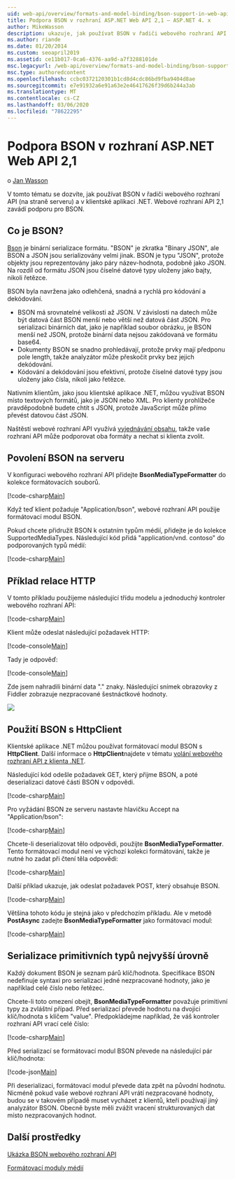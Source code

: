 ```yaml
---
uid: web-api/overview/formats-and-model-binding/bson-support-in-web-api-21
title: Podpora BSON v rozhraní ASP.NET Web API 2,1 – ASP.NET 4. x
author: MikeWasson
description: ukazuje, jak používat BSON v řadiči webového rozhraní API (na straně serveru) a v klientské aplikaci .NET pro ASP.NET 4. x.
ms.author: riande
ms.date: 01/20/2014
ms.custom: seoapril2019
ms.assetid: ce11b017-0ca6-4376-aa9d-a7f3288101de
msc.legacyurl: /web-api/overview/formats-and-model-binding/bson-support-in-web-api-21
msc.type: authoredcontent
ms.openlocfilehash: ccbc0372120301b1cd8d4cdc86bd9fba9404d8ae
ms.sourcegitcommit: e7e91932a6e91a63e2e46417626f39d6b244a3ab
ms.translationtype: MT
ms.contentlocale: cs-CZ
ms.lasthandoff: 03/06/2020
ms.locfileid: "78622295"
---
```

# <a name="bson-support-in-aspnet-web-api-21"></a>Podpora BSON v rozhraní ASP.NET Web API 2,1

o [Jan Wasson](https://github.com/MikeWasson)

V tomto tématu se dozvíte, jak používat BSON v řadiči webového rozhraní API (na straně serveru) a v klientské aplikaci .NET. Webové rozhraní API 2,1 zavádí podporu pro BSON. 

## <a name="what-is-bson"></a>Co je BSON?

[Bson](http://bsonspec.org/) je binární serializace formátu. "BSON" je zkratka "Binary JSON", ale BSON a JSON jsou serializovány velmi jinak. BSON je typu "JSON", protože objekty jsou reprezentovány jako páry název-hodnota, podobně jako JSON. Na rozdíl od formátu JSON jsou číselné datové typy uloženy jako bajty, nikoli řetězce.

BSON byla navržena jako odlehčená, snadná a rychlá pro kódování a dekódování.

- BSON má srovnatelné velikosti až JSON. V závislosti na datech může být datová část BSON menší nebo větší než datová část JSON. Pro serializaci binárních dat, jako je například soubor obrázku, je BSON menší než JSON, protože binární data nejsou zakódovaná ve formátu base64.
- Dokumenty BSON se snadno prohledávají, protože prvky mají předponu pole length, takže analyzátor může přeskočit prvky bez jejich dekódování.
- Kódování a dekódování jsou efektivní, protože číselné datové typy jsou uloženy jako čísla, nikoli jako řetězce.

Nativním klientům, jako jsou klientské aplikace .NET, můžou využívat BSON místo textových formátů, jako je JSON nebo XML. Pro klienty prohlížeče pravděpodobně budete chtít s JSON, protože JavaScript může přímo převést datovou část JSON.

Naštěstí webové rozhraní API využívá [vyjednávání obsahu](content-negotiation.md), takže vaše rozhraní API může podporovat oba formáty a nechat si klienta zvolit.

## <a name="enabling-bson-on-the-server"></a>Povolení BSON na serveru

V konfiguraci webového rozhraní API přidejte **BsonMediaTypeFormatter** do kolekce formátovacích souborů.

[!code-csharp[Main](bson-support-in-web-api-21/samples/sample1.cs)]

Když teď klient požaduje "Application/bson", webové rozhraní API použije formátovací modul BSON.

Pokud chcete přidružit BSON k ostatním typům médií, přidejte je do kolekce SupportedMediaTypes. Následující kód přidá "application/vnd. contoso" do podporovaných typů médií:

[!code-csharp[Main](bson-support-in-web-api-21/samples/sample2.cs)]

## <a name="example-http-session"></a>Příklad relace HTTP

V tomto příkladu použijeme následující třídu modelu a jednoduchý kontroler webového rozhraní API:

[!code-csharp[Main](bson-support-in-web-api-21/samples/sample3.cs)]

Klient může odeslat následující požadavek HTTP:

[!code-console[Main](bson-support-in-web-api-21/samples/sample4.cmd)]

Tady je odpověď:

[!code-console[Main](bson-support-in-web-api-21/samples/sample5.cmd)]

Zde jsem nahradili binární data &quot;.&quot; znaky. Následující snímek obrazovky z Fiddler zobrazuje nezpracované šestnáctkové hodnoty.

[![](bson-support-in-web-api-21/_static/image2.png)](bson-support-in-web-api-21/_static/image1.png)

## <a name="using-bson-with-httpclient"></a>Použití BSON s HttpClient

Klientské aplikace .NET můžou používat formátovací modul BSON s **HttpClient**. Další informace o **HttpClient**najdete v tématu [volání webového rozhraní API z klienta .NET](../advanced/calling-a-web-api-from-a-net-client.md).

Následující kód odešle požadavek GET, který přijme BSON, a poté deserializaci datové části BSON v odpovědi.

[!code-csharp[Main](bson-support-in-web-api-21/samples/sample6.cs)]

Pro vyžádání BSON ze serveru nastavte hlavičku Accept na "Application/bson":

[!code-csharp[Main](bson-support-in-web-api-21/samples/sample7.cs)]

Chcete-li deserializovat tělo odpovědi, použijte **BsonMediaTypeFormatter**. Tento formátovací modul není ve výchozí kolekci formátování, takže je nutné ho zadat při čtení těla odpovědi:

[!code-csharp[Main](bson-support-in-web-api-21/samples/sample8.cs)]

Další příklad ukazuje, jak odeslat požadavek POST, který obsahuje BSON.

[!code-csharp[Main](bson-support-in-web-api-21/samples/sample9.cs)]

Většina tohoto kódu je stejná jako v předchozím příkladu. Ale v metodě **PostAsync** zadejte **BsonMediaTypeFormatter** jako formátovací modul:

[!code-csharp[Main](bson-support-in-web-api-21/samples/sample10.cs)]

## <a name="serializing-top-level-primitive-types"></a>Serializace primitivních typů nejvyšší úrovně

Každý dokument BSON je seznam párů klíč/hodnota. Specifikace BSON nedefinuje syntaxi pro serializaci jedné nezpracované hodnoty, jako je například celé číslo nebo řetězec.

Chcete-li toto omezení obejít, **BsonMediaTypeFormatter** považuje primitivní typy za zvláštní případ. Před serializací převede hodnotu na dvojici klíč/hodnota s klíčem "value". Předpokládejme například, že váš kontroler rozhraní API vrací celé číslo:

[!code-csharp[Main](bson-support-in-web-api-21/samples/sample11.cs)]

Před serializací se formátovací modul BSON převede na následující pár klíč/hodnota:

[!code-json[Main](bson-support-in-web-api-21/samples/sample12.json)]

Při deserializaci, formátovací modul převede data zpět na původní hodnotu. Nicméně pokud vaše webové rozhraní API vrátí nezpracované hodnoty, budou se v takovém případě muset vycházet z klientů, kteří používají jiný analyzátor BSON. Obecně byste měli zvážit vracení strukturovaných dat místo nezpracovaných hodnot.

## <a name="additional-resources"></a>Další prostředky

[Ukázka BSON webového rozhraní API](https://github.com/aspnet/samples/tree/master/samples/aspnet/WebApi/BSONSample/)

[Formátovací moduly médií](media-formatters.md)
